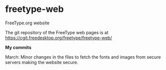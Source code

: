 # freetype-web
FreeType.org website 

The git repository of the FreeType web pages is at https://cgit.freedesktop.org/freetype/freetype-web/


****My commits****

March:
Minor changes in the files to fetch the fonts and images from secure servers making the website secure.
